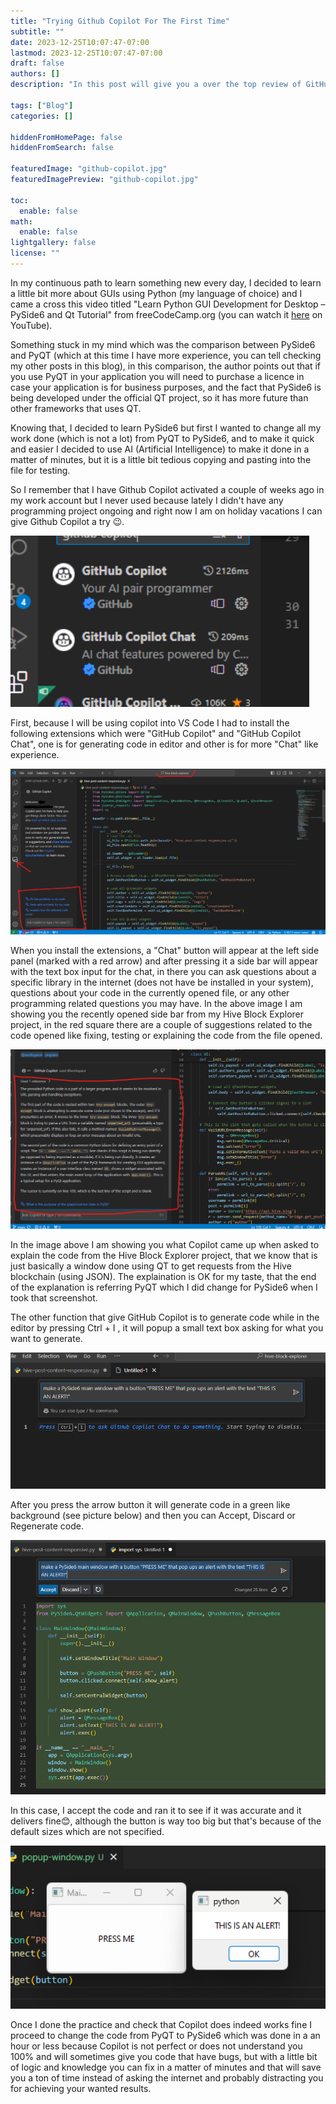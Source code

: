 ```yaml
---
title: "Trying Github Copilot For The First Time"
subtitle: ""
date: 2023-12-25T10:07:47-07:00
lastmod: 2023-12-25T10:07:47-07:00
draft: false
authors: []
description: "In this post will give you a over the top review of GitHub Copilot, it will help me to get my code from PyQT to PySide6."

tags: ["Blog"]
categories: []

hiddenFromHomePage: false
hiddenFromSearch: false

featuredImage: "github-copilot.jpg"
featuredImagePreview: "github-copilot.jpg"

toc:
  enable: false
math:
  enable: false
lightgallery: false
license: ""
---
```


<!--more-->

In my continuous path to learn something new every day, I decided to learn a little bit more about GUIs using Python (my language of choice) and I came a cross this video titled "Learn Python GUI Development for Desktop – PySide6 and Qt Tutorial" from freeCodeCamp.org (you can watch it [here](https://youtu.be/Z1N9JzNax2k?si=XGvYNTfjW-mDLmTn&t=414https:/) on YouTube).

Something stuck in my mind which was the comparison between PySide6 and PyQT (which at this time I have more experience, you can tell checking my other posts in this blog), in this comparison, the author points out that if you use PyQT in your application you will need to purchase a licence in case your application is for business purposes, and the fact that PySide6 is being developed under the official QT project, so it has more future than other frameworks that uses QT.

Knowing that, I decided to learn PySide6 but first I wanted to change all my work done (which is not a lot) from PyQT to PySide6, and to make it quick and easier I decided to use AI (Artificial Intelligence) to make it done in a matter of minutes, but it is a little bit tedious copying and pasting into the file for testing.

So I remember that I have Github Copilot activated a couple of weeks ago in my work account but I never used because lately I didn't have any programming project ongoing and right now I am on holiday vacations I can give Github Copilot a try 😉.

<img src="2023-12-25-12-36-07-image.png" title="" alt="" width="478">

First, because I will be using copilot into VS Code I had to install the following extensions which were "GitHub Copilot" and "GitHub Copilot Chat", one is for generating code in editor and other is for more "Chat" like experience.

![](2023-12-25-13-00-39-image.png)

When you install the extensions, a "Chat" button will appear at the left side panel (marked with a red arrow) and after pressing it a side bar will appear with the text box input for the chat, in there you can ask questions about a specific library in the internet (does not have be installed in your system), questions about your code in the currently opened file, or any other programming related questions you may have. In the above image I am showing you the recently opened side bar from my Hive Block Explorer project, in the red square there are a couple of suggestions related to the code opened like fixing, testing or explaining the code from the file opened.

<img title="" src="2023-12-25-13-10-23-image.png" alt="" width="688">

In the image above I am showing you what Copilot came up when asked to explain the code from the Hive Block Explorer project, that we know that is just basically a window done using QT to get requests from the Hive blockchain (using JSON). The explaination is OK for my taste, that the end of the explanation is referring PyQT which I did change for PySide6 when I took that screenshot.

The other function that give GitHub Copilot is to generate code while in the editor by pressing Ctrl + I , it will popup a small text box asking for what you want to generate. 

![](2023-12-25-13-18-40-image.png)

After you press the arrow button it will generate code in a green like background (see picture below) and then you can Accept, Discard or Regenerate code.

![](2023-12-25-13-19-07-image.png)

In this case, I accept the code and ran it to see if it was accurate and it delivers fine😊, although the button is way too big but that's because of the default sizes which are not specified.

<img src="2023-12-25-13-22-52-image.png" title="" alt="" width="717">

Once I done the practice and check that Copilot does indeed works fine I proceed to change the code from PyQT to PySide6 which was done in a an hour or less because Copilot is not perfect or does not understand you 100% and will sometimes give you code that have bugs, but with a little bit of logic and knowledge you can fix in a matter of minutes and that will save you a ton of time instead of asking the internet and probably distracting you for achieving your wanted results.

